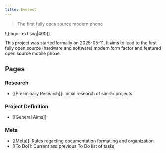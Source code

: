 ```yaml
---
title: Everest
---
```


> The first fully open source modern phone

![[logo-text.svg|400]]

This project was started formally on 2025-05-11. It aims to lead to the first fully open source (hardware and software) modern form factor and featured open source mobile phone.
## Pages
### Research
- [[Preliminary Research]]: Initial research of similar projects

### Project Definition
- [[General Aims]]

### Meta
- [[Meta]]: Rules regarding documentation formatting and organization
- [[To Do]]: Current and previous To Do list of tasks 

